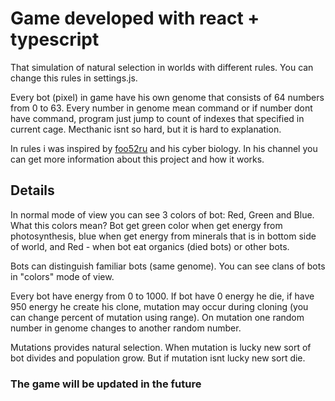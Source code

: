# Game developed with react + typescript

That simulation of natural selection in worlds with different rules. You can change this rules in settings.js.

Every bot (pixel) in game have his own genome that consists of 64 numbers from 0 to 63. Every number in genome mean command or if number dont have command, program just jump to count of indexes that specified in current cage. Mecthanic isnt so hard, but it is hard to explanation.

In rules i was inspired by [foo52ru](https://www.youtube.com/@foo52ru) and his cyber biology. In his channel you can get more information about this project and how it works.

## Details

In normal mode of view you can see 3 colors of bot: Red, Green and Blue. What this colors mean? Bot get green color when get energy from photosynthesis, blue when get energy from minerals that is in bottom side of world, and Red - when bot eat organics (died bots) or other bots.

Bots can distinguish familiar bots (same genome). You can see clans of bots in "colors" mode of view.

Every bot have energy from 0 to 1000. If bot have 0 energy he die, if have 950 energy he create his clone, mutation may occur during cloning (you can change percent of mutation using range). On mutation one random number in genome changes to another random number.

Mutations provides natural selection. When mutation is lucky new sort of bot divides and population grow. But if mutation isnt lucky new sort die.

### The game will be updated in the future
